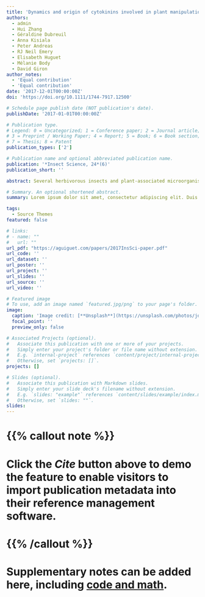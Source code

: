 ```yaml
---
title: 'Dynamics and origin of cytokinins involved in plant manipulation by a leaf‐mining insect'
authors:
  - admin
  - Hui Zhang
  - Géraldine Dubreuil
  - Anna Kisiala
  - Peter Andreas
  - RJ Neil Emery
  - Elisabeth Huguet
  - Mélanie Body
  - David Giron
author_notes:
  - 'Equal contribution'
  - 'Equal contribution'
date: '2017-12-01T00:00:00Z'
doi: 'https://doi.org/10.1111/1744-7917.12500'

# Schedule page publish date (NOT publication's date).
publishDate: '2017-01-01T00:00:00Z'

# Publication type.
# Legend: 0 = Uncategorized; 1 = Conference paper; 2 = Journal article;
# 3 = Preprint / Working Paper; 4 = Report; 5 = Book; 6 = Book section;
# 7 = Thesis; 8 = Patent
publication_types: ['2']

# Publication name and optional abbreviated publication name.
publication: '*Insect Science, 24*(6)'
publication_short: ''

abstract: Several herbivorous insects and plant-associated microorganisms control the phytohormonal balance, thus enabling them to successfully exploit the plant by inhibiting plant defenses and withdrawing plant resources for their own benefit. The leaf-mining moth Phyllonorycter blancardella modifies the cytokinin (CK) profile of mined leaf-tissues, and the insect symbiotic bacteria Wolbachia is involved in the plant manipulation to the benefit of the insect host. To gain a deeper understanding into the possible origin and dynamics of CKs, we conducted an extensive characterization of CKs in larvae and in infected apple leaves. Our results show the enhanced CK levels in mines, both on green and yellow leaves, allowing insects to control their nutritional supply under fluctuating environmental conditions. The spatial distribution of CKs within the mined leaves shows that hormone manipulation is strictly limited to the mine suggesting the absence of CK translocation from distant leaf areas toward the insect feeding site. Mass spectrometry analyses reveal that major CK types accumulating in mines and larvae are similar to what is observed for most gall-inducers, suggesting that strategies underlying the plant manipulation may be shared between herbivorous insects with distinct life histories. Results further show that CKs are detected in the highest levels in larvae, reinforcing our hypothesis that CKs accumulating in the mines originate from the insect itself. Presence of bacteria-specific methylthio-CKs is consistent with previous results suggesting that insect bacterial symbionts contribute to the observed phenotype. Our study provides key findings toward the understanding of molecular mechanisms underlying this intricate plant–insect–microbe interaction.

# Summary. An optional shortened abstract.
summary: Lorem ipsum dolor sit amet, consectetur adipiscing elit. Duis posuere tellus ac convallis placerat. Proin tincidunt magna sed ex sollicitudin condimentum.

tags:
  - Source Themes
featured: false

# links:
# - name: ""
#   url: ""
url_pdf: "https://aguiguet.com/papers/2017InsSci-paper.pdf"
url_code: ''
url_dataset: ''
url_poster: ''
url_project: ''
url_slides: ''
url_source: ''
url_video: ''

# Featured image
# To use, add an image named `featured.jpg/png` to your page's folder.
image:
  caption: 'Image credit: [**Unsplash**](https://unsplash.com/photos/jdD8gXaTZsc)'
  focal_point: ''
  preview_only: false

# Associated Projects (optional).
#   Associate this publication with one or more of your projects.
#   Simply enter your project's folder or file name without extension.
#   E.g. `internal-project` references `content/project/internal-project/index.md`.
#   Otherwise, set `projects: []`.
projects: []

# Slides (optional).
#   Associate this publication with Markdown slides.
#   Simply enter your slide deck's filename without extension.
#   E.g. `slides: "example"` references `content/slides/example/index.md`.
#   Otherwise, set `slides: ""`.
slides:
---
```


# {{% callout note %}}
# Click the _Cite_ button above to demo the feature to enable visitors to import publication metadata into their reference management software.
# {{% /callout %}}

# Supplementary notes can be added here, including [code and math](https://wowchemy.com/docs/content/writing-markdown-latex/).
